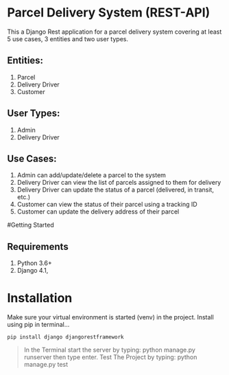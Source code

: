 # Parcel Delivery System (REST-API)
This a Django Rest application for a parcel delivery system covering at least 5 use cases, 3 entities and two user types.

## Entities:
1. Parcel
2. Delivery Driver
3. Customer

## User Types:
1. Admin
2. Delivery Driver

## Use Cases:
1. Admin can add/update/delete a parcel to the system
2. Delivery Driver can view the list of parcels assigned to them for delivery
3. Delivery Driver can update the status of a parcel (delivered, in transit, etc.)
4. Customer can view the status of their parcel using a tracking ID
5. Customer can update the delivery address of their parcel

#Getting Started

## Requirements

1. Python 3.6+
2. Django 4.1,

# Installation
Make sure your virtual environment is started (venv) in the project.
Install using pip in terminal... 

``` pip install django djangorestframework ```

> In the Terminal
 start the server by typing:
 > python manage.py runserver
 then type enter.
 Test The Project by typing:
 > python manage.py test
 



